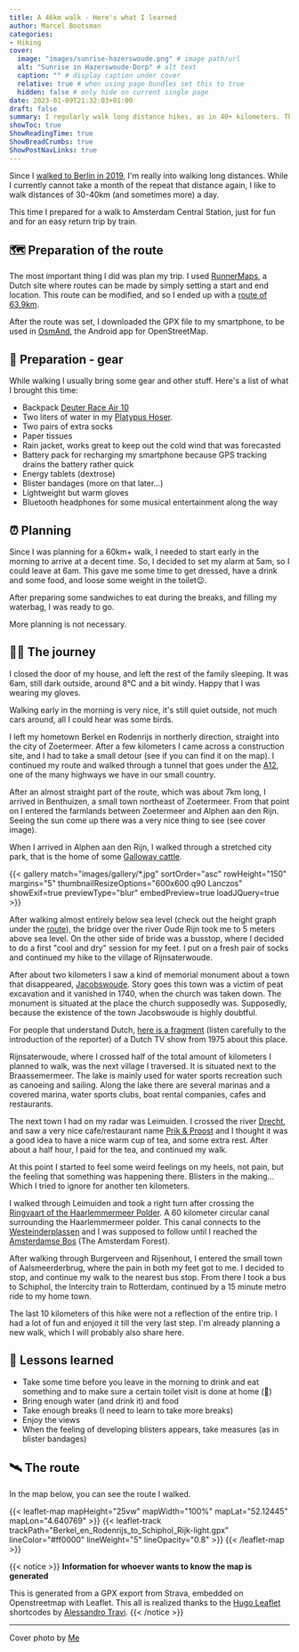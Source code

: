 ```yaml
---
title: A 46km walk - Here's what I learned
author: Marcel Bootsman
categories:
- Hiking
cover: 
  image: "images/sunrise-hazerswoude.png" # image path/url
  alt: "Sunrise in Hazerswoude-Dorp" # alt text
  caption: "" # display caption under cover
  relative: true # when using page bundles set this to true
  hidden: false # only hide on current single page
date: 2023-01-09T21:32:03+01:00
draft: false
summary: I regularly walk long distance hikes, as in 40+ kilometers. This time I repeated an attempt to walk to Amsterdam from my hometown, and failed. Again. 
showToc: true
ShowReadingTime: true
ShowBreadCrumbs: true
ShowPostNavLinks: true
---
```


Since I [walked to Berlin in 2019](https://walktowc.eu/), I'm really into walking long distances. While I currently cannot take a month of the repeat that distance again, I like to walk distances of 30-40km (and sometimes more) a day.

This time I prepared for a walk to Amsterdam Central Station, just for fun and for an easy return trip by train.

## 🗺️ Preparation of the route ##

The most important thing I did was plan my trip. I used [RunnerMaps](https://runnermaps.nl/), a Dutch site where routes can be made by simply setting a start and end location. This route can be modified, and so I ended up with a [route of 63,9km](https://runnermaps.nl/route/243408).

After the route was set, I downloaded the GPX file to my smartphone, to be used in [OsmAnd](https://osmand.net/), the Android app for OpenStreetMap.

## 🎒 Preparation - gear ##

While walking I usually bring some gear and other stuff. Here's a list of what I brought this time:
- Backpack [Deuter Race Air 10](https://www.deuter.com/int-en/shop/backpacks/p225960-bike-backpack-race-air)
- Two liters of water in my [Platypus Hoser](https://www.platy.com/reservoirs/hoser-reservoir/hoser.html).
- Two pairs of extra socks
- Paper tissues
- Rain jacket, works great to keep out the cold wind that was forecasted
- Battery pack for recharging my smartphone because GPS tracking drains the battery rather quick
- Energy tablets (dextrose)
- Blister bandages (more on that later...)
- Lightweight but warm gloves
- Bluetooth headphones for some musical entertainment along the way

## ⏰ Planning ##

Since I was planning for a 60km+ walk, I needed to start early in the morning to arrive at a decent time. So, I decided to set my alarm at 5am, so I could leave at 6am. This gave me some time to get dressed, have a drink and some food, and loose some weight in the toilet😉. 

After preparing some sandwiches to eat during the breaks, and filling my waterbag, I was ready to go.

More planning is not necessary.

## 🚶🏼 The journey ##

I closed the door of my house, and left the rest of the family sleeping. It was 6am, still dark outside, around 8°C and a bit windy. Happy that I was wearing my gloves.

Walking early in the morning is very nice, it's still quiet outside, not much cars around, all I could hear was some birds. 

I left my hometown Berkel en Rodenrijs in northerly direction, straight into the city of Zoetermeer. After a few kilometers I came across a construction site, and I had to take a small detour (see if you can find it on the map). I continued my route and walked through a tunnel that goes under the [A12](https://en.wikipedia.org/wiki/A12_motorway_(Netherlands)), one of the many highways we have in our small country. 

After an almost straight part of the route, which was about 7km long, I arrived in Benthuizen, a small town northeast of Zoetermeer. From that point on I entered the farmlands between Zoetermeer and Alphen aan den Rijn. Seeing the sun come up there was a very nice thing to see (see cover image).

When I arrived in Alphen aan den Rijn, I walked through a stretched city park, that is the home of some [Galloway cattle](https://en.wikipedia.org/wiki/Galloway_cattle).

{{< gallery match="images/gallery/*.jpg" sortOrder="asc" rowHeight="150" margins="5" thumbnailResizeOptions="600x600 q90 Lanczos" showExif=true previewType="blur" embedPreview=true loadJQuery=true >}}

After walking almost entirely below sea level (check out the height graph under the [route](#-the-route)), the bridge over the river Oude Rijn took me to 5 meters above sea level. On the other side of bride was a busstop, where I decided to do a first "cool and dry" session for my feet. I put on a fresh pair of socks and continued my hike to the village of Rijnsaterwoude. 

After about two kilometers I saw a kind of memorial monument about a town that disappeared, [Jacobswoude](https://nl.wikipedia.org/wiki/Jacobswoude_(dorp)). Story goes this town was a victim of peat excavation and it vanished in 1740, when the church was taken down. The monument is situated at the place the church supposedly was. Supposedly, because the existence of the town Jacobswoude is highly doubtful.

For people that understand Dutch, [here is a fragment](http://www.museumwoubrugge.nl/wordpress/monument-jacobswoude) (listen carefully to the introduction of the reporter) of a Dutch TV show from 1975 about this place.

Rijnsaterwoude, where I crossed half of the total amount of kilometers I planned to walk, was the next village I traversed. It is situated next to the Braassemermeer. The lake is mainly used for water sports recreation such as canoeing and sailing. Along the lake there are several marinas and a covered marina, water sports clubs, boat rental companies, cafes and restaurants.

The next town I had on my radar was Leimuiden. I crossed the river [Drecht](https://nl.wikipedia.org/wiki/Drecht_(rivier)), and saw a very nice cafe/restaurant name [Prik & Proost](https://prikenproost.nl/) and I thought it was a good idea to have a nice warm cup of tea, and some extra rest. After about a half hour, I paid for the tea, and continued my walk. 

At this point I started to feel some weird feelings on my heels, not pain, but the feeling that something was happening there. Blisters in the making... Which I tried to ignore for another ten kilometers.

I walked through Leimuiden and took a right turn after crossing the [Ringvaart of the Haarlemmermeer Polder](https://en.wikipedia.org/wiki/Ringvaart). A 60 kilometer circular canal surrounding the Haarlemmermeer polder. This canal connects to the [Westeinderplassen](https://en.wikipedia.org/wiki/Westeinderplassen) and I was supposed to follow until I reached the [Amsterdamse Bos](https://en.wikipedia.org/wiki/Amsterdamse_Bos) (The Amsterdam Forest).

After walking through Burgerveen and Rijsenhout, I entered the small town of Aalsmeerderbrug, where the pain in both my feet got to me. I decided to stop, and continue my walk to the nearest bus stop. From there I took a bus to Schiphol, the Intercity train to Rotterdam, continued by a 15 minute metro ride to my home town.

The last 10 kilometers of this hike were not a reflection of the entire trip. I had a lot of fun and enjoyed it till the very last step. I'm already planning a new walk, which I will probably also share here.

## 📓 Lessons learned ##
- Take some time before you leave in the morning to drink and eat something and to make sure a certain toilet visit is done at home (💩)
- Bring enough water (and drink it) and food
- Take enough breaks (I need to learn to take more breaks)
- Enjoy the views
- When the feeling of developing blisters appears, take measures (as in blister bandages)

## 🛰️ The route ##
In the map below, you can see the route I walked.

{{< leaflet-map mapHeight="25vw" mapWidth="100%" mapLat="52.12445" mapLon="4.640769" >}}
  {{< leaflet-track trackPath="Berkel_en_Rodenrijs_to_Schiphol_Rijk-light.gpx" lineColor="#ff0000" lineWeight="5" lineOpacity="0.8" >}}
{{< /leaflet-map >}} 

{{< notice >}}
**Information for whoever wants to know the map is generated**

 This is generated from a GPX export from Strava, embedded on Openstreetmap with Leaflet. This all is realized thanks to the [Hugo Leaflet](https://github.com/altrdev/hugo-leaflet) shortcodes by [Alessandro Travi](https://altr.dev/).
{{< /notice >}}


---
Cover photo by [Me](https://pixelfed.social/p/mbootsman/518036894759611353)
